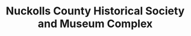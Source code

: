 ---
layout: repo
title: "Nuckolls County Historical Society and Museum Complex"
id: 11624
permalink: repos/11624/
---
